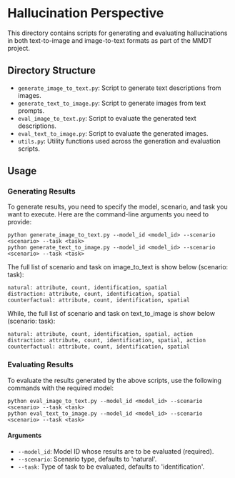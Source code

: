 # Hallucination Perspective

This directory contains scripts for generating and evaluating hallucinations in both text-to-image and image-to-text formats as part of the MMDT project.

## Directory Structure

- `generate_image_to_text.py`: Script to generate text descriptions from images.
- `generate_text_to_image.py`: Script to generate images from text prompts.
- `eval_image_to_text.py`: Script to evaluate the generated text descriptions.
- `eval_text_to_image.py`: Script to evaluate the generated images.
- `utils.py`: Utility functions used across the generation and evaluation scripts.

## Usage

### Generating Results

To generate results, you need to specify the model, scenario, and task you want to execute. Here are the command-line arguments you need to provide:

```
python generate_image_to_text.py --model_id <model_id> --scenario <scenario> --task <task>
python generate_text_to_image.py --model_id <model_id> --scenario <scenario> --task <task>
```

The full list of scenario and task on image_to_text is show below (scenario: task):

```
natural: attribute, count, identification, spatial
distraction: attribute, count, identification, spatial
counterfactual: attribute, count, identification, spatial
```

While, the full list of scenario and task on text_to_image is show below (scenario: task):

```
natural: attribute, count, identification, spatial, action
distraction: attribute, count, identification, spatial, action
counterfactual: attribute, count, identification, spatial
```

### Evaluating Results

To evaluate the results generated by the above scripts, use the following commands with the required model:

```
python eval_image_to_text.py --model_id <model_id> --scenario <scenario> --task <task>
python eval_text_to_image.py --model_id <model_id> --scenario <scenario> --task <task>
```

#### Arguments

- `--model_id`: Model ID whose results are to be evaluated (required).
- `--scenario`: Scenario type, defaults to 'natural'.
- `--task`: Type of task to be evaluated, defaults to 'identification'.
